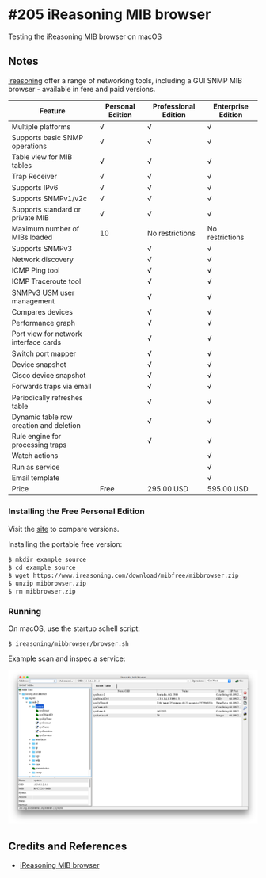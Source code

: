 # #205 iReasoning MIB browser

Testing the iReasoning MIB browser on macOS

## Notes

[ireasoning](https://www.ireasoning.com/) offer a range of networking tools, including a GUI
SNMP MIB browser - available in fere and paid versions.

| Feature                                 | Personal Edition | Professional Edition | Enterprise Edition |
|-----------------------------------------|------------------|----------------------|--------------------|
| Multiple platforms                      | √                | √                    | √                  |
| Supports basic SNMP operations          | √                | √                    | √                  |
| Table view for MIB tables               | √                | √                    | √                  |
| Trap Receiver                           | √                | √                    | √                  |
| Supports IPv6                           | √                | √                    | √                  |
| Supports SNMPv1/v2c                     | √                | √                    | √                  |
| Supports standard or private MIB        | √                | √                    | √                  |
| Maximum number of MIBs loaded           | 10               | No restrictions      | No restrictions    |
| Supports SNMPv3                         |                  | √                    | √                  |
| Network discovery                       |                  | √                    | √                  |
| ICMP Ping tool                          |                  | √                    | √                  |
| ICMP Traceroute tool                    |                  | √                    | √                  |
| SNMPv3 USM user management              |                  | √                    | √                  |
| Compares devices                        |                  | √                    | √                  |
| Performance graph                       |                  | √                    | √                  |
| Port view for network interface cards   |                  | √                    | √                  |
| Switch port mapper                      |                  | √                    | √                  |
| Device snapshot                         |                  | √                    | √                  |
| Cisco device snapshot                   |                  | √                    | √                  |
| Forwards traps via email                |                  | √                    | √                  |
| Periodically refreshes table            |                  | √                    | √                  |
| Dynamic table row creation and deletion |                  | √                    | √                  |
| Rule engine for processing traps        |                  | √                    | √                  |
| Watch actions                           |                  |                      | √                  |
| Run as service                          |                  |                      | √                  |
| Email template                          |                  |                      | √                  |
| Price                                   | Free             | 295.00 USD           | 595.00 USD         |


### Installing the Free Personal Edition

Visit the [site](https://www.ireasoning.com/mibbrowser.shtml) to compare versions.

Installing the portable free version:

    $ mkdir example_source
    $ cd example_source
    $ wget https://www.ireasoning.com/download/mibfree/mibbrowser.zip
    $ unzip mibbrowser.zip
    $ rm mibbrowser.zip

### Running

On macOS, use the startup schell script:

    $ ireasoning/mibbrowser/browser.sh

Example scan and inspec a service:

![example.png](./assets/example.png?raw=true)

## Credits and References

* [iReasoning MIB browser](https://www.ireasoning.com/mibbrowser.shtml)
